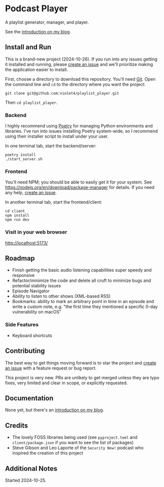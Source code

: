 # Podcast Player

A playlist generator, manager, and player.

See the [introduction on my blog](https://violeteldridge.com/game/gw10/).

## Install and Run

This is a brand-new project (2024-10-26). If you run into any issues getting it installed and running, please [create an issue](https://github.com/violet4/playlist_player/issues/new) and we'll prioritize making the application easier to install.

First, choose a directory to download this repository. You'll need [Git](https://git-scm.com/downloads). Open the command line and `cd` to the directory where you want the project:

`git clone git@github.com:violet4/playlist_player.git`

Then `cd playlist_player`.

### Backend

I highly recommend using [Poetry](https://python-poetry.org/) for managing Python environments and libraries. I've run into issues installing Poetry system-wide, so I recommend using their installer script to install under your user.

In one terminal tab, start the backend/server:

```
poetry install
./start_server.sh
```

### Frontend

You'll need NPM; you should be able to easily get it for your system. See <https://nodejs.org/en/download/package-manager> for details. If you need any help, [create an issue](https://github.com/violet4/playlist_player/issues/new).

In another terminal tab, start the frontend/client:

```
cd client
npm install
npm run dev
```

### Visit in your web browser

<http://localhost:5173/>

## Roadmap

* Finish getting the basic audio listening capabilities super speedy and responsive
* Refactor/minimize the code and delete all cruft to minimize bugs and potential stability issues
* Episode Navigator
* Ability to listen to other shows (XML-based RSS)
* Bookmarks: ability to mark an arbitrary point in time in an episode and write a custom note, e.g. "the first time they mentioned a specific 0-day vulnerability on macOS"

### Side Features

* Keyboard shortcuts

## Contributing

The best way to get things moving forward is to star the project and [create an issue](https://github.com/violet4/playlist_player/issues/new) with a feature request or bug report.

This project is very new. PRs are unlikely to get merged unless they are typo fixes, very limited and clear in scope, or explicitly requested.

## Documentation

None yet, but there's an [introduction on my blog](https://violeteldridge.com/game/gw10/).

## Credits

* The lovely FOSS libraries being used (see `pyproject.toml` and `client/package.json` if you want to see the list of packages)
* Steve Gibson and Leo Laporte of the `Security Now!` podcast who inspired the creation of this project

## Additional Notes

Started 2024-10-25.

